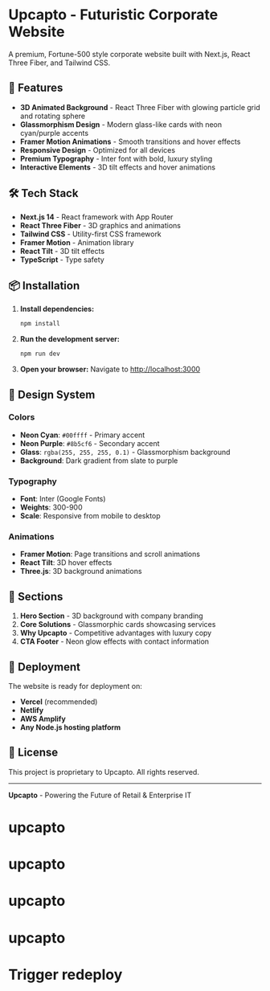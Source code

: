 # Upcapto - Futuristic Corporate Website

A premium, Fortune-500 style corporate website built with Next.js, React Three Fiber, and Tailwind CSS.

## 🚀 Features

- **3D Animated Background** - React Three Fiber with glowing particle grid and rotating sphere
- **Glassmorphism Design** - Modern glass-like cards with neon cyan/purple accents
- **Framer Motion Animations** - Smooth transitions and hover effects
- **Responsive Design** - Optimized for all devices
- **Premium Typography** - Inter font with bold, luxury styling
- **Interactive Elements** - 3D tilt effects and hover animations

## 🛠️ Tech Stack

- **Next.js 14** - React framework with App Router
- **React Three Fiber** - 3D graphics and animations
- **Tailwind CSS** - Utility-first CSS framework
- **Framer Motion** - Animation library
- **React Tilt** - 3D tilt effects
- **TypeScript** - Type safety

## 📦 Installation

1. **Install dependencies:**
   ```bash
   npm install
   ```

2. **Run the development server:**
   ```bash
   npm run dev
   ```

3. **Open your browser:**
   Navigate to [http://localhost:3000](http://localhost:3000)

## 🎨 Design System

### Colors
- **Neon Cyan**: `#00ffff` - Primary accent
- **Neon Purple**: `#8b5cf6` - Secondary accent
- **Glass**: `rgba(255, 255, 255, 0.1)` - Glassmorphism background
- **Background**: Dark gradient from slate to purple

### Typography
- **Font**: Inter (Google Fonts)
- **Weights**: 300-900
- **Scale**: Responsive from mobile to desktop

### Animations
- **Framer Motion**: Page transitions and scroll animations
- **React Tilt**: 3D hover effects
- **Three.js**: 3D background animations

## 📱 Sections

1. **Hero Section** - 3D background with company branding
2. **Core Solutions** - Glassmorphic cards showcasing services
3. **Why Upcapto** - Competitive advantages with luxury copy
4. **CTA Footer** - Neon glow effects with contact information

## 🚀 Deployment

The website is ready for deployment on:
- **Vercel** (recommended)
- **Netlify**
- **AWS Amplify**
- **Any Node.js hosting platform**

## 📄 License

This project is proprietary to Upcapto. All rights reserved.

---

**Upcapto** - Powering the Future of Retail & Enterprise IT
# upcapto
# upcapto
# upcapto
# upcapto
# Trigger redeploy
